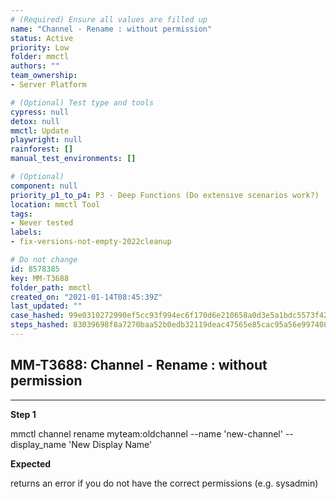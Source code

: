 ```yaml
---
# (Required) Ensure all values are filled up
name: "Channel - Rename : without permission"
status: Active
priority: Low
folder: mmctl
authors: ""
team_ownership: 
- Server Platform

# (Optional) Test type and tools
cypress: null
detox: null
mmctl: Update
playwright: null
rainforest: []
manual_test_environments: []

# (Optional)
component: null
priority_p1_to_p4: P3 - Deep Functions (Do extensive scenarios work?)
location: mmctl Tool
tags: 
- Never tested
labels: 
- fix-versions-not-empty-2022cleanup

# Do not change
id: 8578385
key: MM-T3688
folder_path: mmctl
created_on: "2021-01-14T08:45:39Z"
last_updated: ""
case_hashed: 99e0310272990ef5cc93f994ec6f170d6e210658a0d3e5a1bdc5573f424383a89a260b43cb55a4055e5d74d70d237d27
steps_hashed: 83039698f8a7270baa52b0edb32119deac47565e85cac95a56e997408c5811e56acc9f7dfa51bf75c52a156c95a8dafc
---
```


## MM-T3688: Channel - Rename : without permission

---

**Step 1**

mmctl channel rename myteam:oldchannel --name 'new-channel' --display\_name 'New Display Name'

**Expected**

returns an error if you do not have the correct permissions (e.g. sysadmin)
